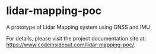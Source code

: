 # lidar-mapping-poc
A prototype of Lidar Mapping system using GNSS and IMU

For details, please visit the project documentation site at: <https://www.codeinsideout.com/lidar-mapping-poc/>.
